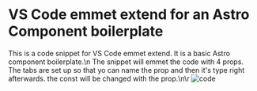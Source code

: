# VS Code emmet extend for an Astro Component boilerplate
This is a code snippet for VS Code emmet extend. It is a basic Astro component boilerplate.\n
The snippet will emmet the code with 4 props. The tabs are set up so that yo can name the prop and then it's type right afterwards. the const will be changed with the prop.\n\r
![code](https://github.com/dansasser/vscode_emmet_for_astro_compnent_boilerplate/assets/36682714/98e41c0f-fc70-4397-9352-9d9c1fc7cf4f)
